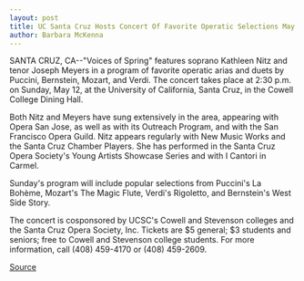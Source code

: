 ```yaml
---
layout: post
title: UC Santa Cruz Hosts Concert Of Favorite Operatic Selections May 12
author: Barbara McKenna
---
```


SANTA CRUZ, CA--"Voices of Spring" features soprano Kathleen Nitz  and tenor Joseph Meyers in a program of favorite operatic arias and  duets by Puccini, Bernstein, Mozart, and Verdi. The concert takes  place at 2:30 p.m. on Sunday, May 12, at the University of California,  Santa Cruz, in the Cowell College Dining Hall.

Both Nitz and Meyers have sung extensively in the area,  appearing with Opera San Jose, as well as with its Outreach  Program, and with the San Francisco Opera Guild. Nitz appears  regularly with New Music Works and the Santa Cruz Chamber Players.  She has performed in the Santa Cruz Opera Society's Young Artists  Showcase Series and with I Cantori in Carmel.

Sunday's program will include popular selections from  Puccini's La Bohème, Mozart's The Magic Flute, Verdi's Rigoletto, and  Bernstein's West Side Story.

The concert is cosponsored by UCSC's Cowell and Stevenson  colleges and the Santa Cruz Opera Society, Inc. Tickets are $5  general; $3 students and seniors; free to Cowell and Stevenson  college students. For more information, call (408) 459-4170 or  (408) 459-2609.

[Source](http://www1.ucsc.edu/news_events/press_releases/archive/95-96/04-96/042996-UCSC_hosts_concert_.html "Permalink to 042996-UCSC_hosts_concert_")
